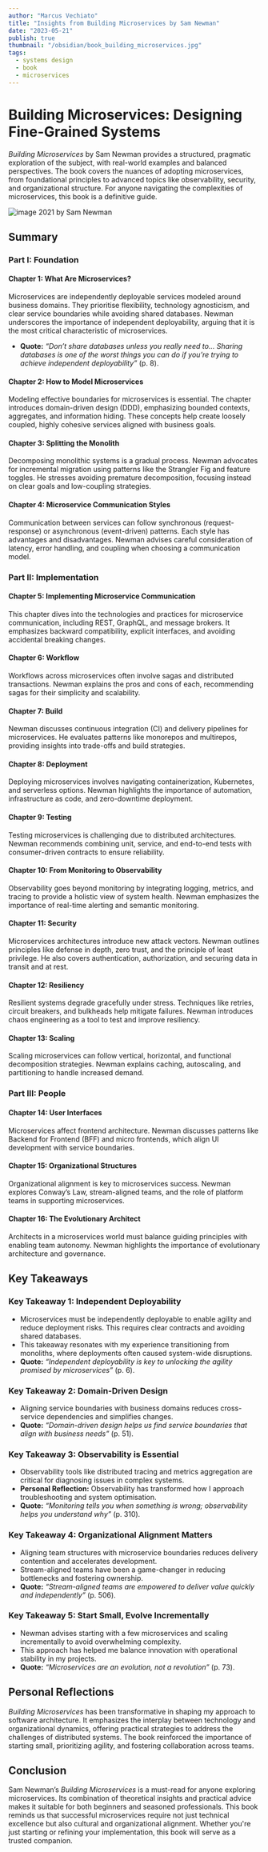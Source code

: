 ```yaml
---
author: "Marcus Vechiato"
title: "Insights from Building Microservices by Sam Newman"
date: "2023-05-21"
publish: true
thumbnail: "/obsidian/book_building_microservices.jpg"
tags: 
  - systems design
  - book
  - microservices
--- 
```


# **Building Microservices: Designing Fine-Grained Systems**

 _Building Microservices_ by Sam Newman provides a structured, pragmatic exploration of the subject, with real-world examples and balanced perspectives. The book covers the nuances of adopting microservices, from foundational principles to advanced topics like observability, security, and organizational structure. For anyone navigating the complexities of microservices, this book is a definitive guide.

![image](/obsidian/book_building_microservices.jpg)
2021 by Sam Newman 

## **Summary**

### **Part I: Foundation**

#### **Chapter 1: What Are Microservices?**

Microservices are independently deployable services modeled around business domains. They prioritise flexibility, technology agnosticism, and clear service boundaries while avoiding shared databases. Newman underscores the importance of independent deployability, arguing that it is the most critical characteristic of microservices.

- **Quote:** _“Don’t share databases unless you really need to... Sharing databases is one of the worst things you can do if you’re trying to achieve independent deployability”_ (p. 8).

#### **Chapter 2: How to Model Microservices**

Modeling effective boundaries for microservices is essential. The chapter introduces domain-driven design (DDD), emphasizing bounded contexts, aggregates, and information hiding. These concepts help create loosely coupled, highly cohesive services aligned with business goals.

#### **Chapter 3: Splitting the Monolith**

Decomposing monolithic systems is a gradual process. Newman advocates for incremental migration using patterns like the Strangler Fig and feature toggles. He stresses avoiding premature decomposition, focusing instead on clear goals and low-coupling strategies.

#### **Chapter 4: Microservice Communication Styles**

Communication between services can follow synchronous (request-response) or asynchronous (event-driven) patterns. Each style has advantages and disadvantages. Newman advises careful consideration of latency, error handling, and coupling when choosing a communication model.

### **Part II: Implementation**

#### **Chapter 5: Implementing Microservice Communication**

This chapter dives into the technologies and practices for microservice communication, including REST, GraphQL, and message brokers. It emphasizes backward compatibility, explicit interfaces, and avoiding accidental breaking changes.

#### **Chapter 6: Workflow**

Workflows across microservices often involve sagas and distributed transactions. Newman explains the pros and cons of each, recommending sagas for their simplicity and scalability.

#### **Chapter 7: Build**

Newman discusses continuous integration (CI) and delivery pipelines for microservices. He evaluates patterns like monorepos and multirepos, providing insights into trade-offs and build strategies.

#### **Chapter 8: Deployment**

Deploying microservices involves navigating containerization, Kubernetes, and serverless options. Newman highlights the importance of automation, infrastructure as code, and zero-downtime deployment.

#### **Chapter 9: Testing**

Testing microservices is challenging due to distributed architectures. Newman recommends combining unit, service, and end-to-end tests with consumer-driven contracts to ensure reliability.

#### **Chapter 10: From Monitoring to Observability**

Observability goes beyond monitoring by integrating logging, metrics, and tracing to provide a holistic view of system health. Newman emphasizes the importance of real-time alerting and semantic monitoring.

#### **Chapter 11: Security**

Microservices architectures introduce new attack vectors. Newman outlines principles like defense in depth, zero trust, and the principle of least privilege. He also covers authentication, authorization, and securing data in transit and at rest.

#### **Chapter 12: Resiliency**

Resilient systems degrade gracefully under stress. Techniques like retries, circuit breakers, and bulkheads help mitigate failures. Newman introduces chaos engineering as a tool to test and improve resiliency.

#### **Chapter 13: Scaling**

Scaling microservices can follow vertical, horizontal, and functional decomposition strategies. Newman explains caching, autoscaling, and partitioning to handle increased demand.

### **Part III: People**

#### **Chapter 14: User Interfaces**

Microservices affect frontend architecture. Newman discusses patterns like Backend for Frontend (BFF) and micro frontends, which align UI development with service boundaries.

#### **Chapter 15: Organizational Structures**

Organizational alignment is key to microservices success. Newman explores Conway’s Law, stream-aligned teams, and the role of platform teams in supporting microservices.

#### **Chapter 16: The Evolutionary Architect**

Architects in a microservices world must balance guiding principles with enabling team autonomy. Newman highlights the importance of evolutionary architecture and governance.

## **Key Takeaways**

### **Key Takeaway 1: Independent Deployability**

- Microservices must be independently deployable to enable agility and reduce deployment risks. This requires clear contracts and avoiding shared databases.
- This takeaway resonates with my experience transitioning from monoliths, where deployments often caused system-wide disruptions.
- **Quote:** _“Independent deployability is key to unlocking the agility promised by microservices”_ (p. 6).

### **Key Takeaway 2: Domain-Driven Design**

- Aligning service boundaries with business domains reduces cross-service dependencies and simplifies changes.
- **Quote:** _“Domain-driven design helps us find service boundaries that align with business needs”_ (p. 51).

### **Key Takeaway 3: Observability is Essential**

- Observability tools like distributed tracing and metrics aggregation are critical for diagnosing issues in complex systems.
- **Personal Reflection:** Observability has transformed how I approach troubleshooting and system optimisation.
- **Quote:** _“Monitoring tells you when something is wrong; observability helps you understand why”_ (p. 310).

### **Key Takeaway 4: Organizational Alignment Matters**

- Aligning team structures with microservice boundaries reduces delivery contention and accelerates development.
- Stream-aligned teams have been a game-changer in reducing bottlenecks and fostering ownership.
- **Quote:** _“Stream-aligned teams are empowered to deliver value quickly and independently”_ (p. 506).

### **Key Takeaway 5: Start Small, Evolve Incrementally**

- Newman advises starting with a few microservices and scaling incrementally to avoid overwhelming complexity.
- This approach has helped me balance innovation with operational stability in my projects.
- **Quote:** _“Microservices are an evolution, not a revolution”_ (p. 73).

## **Personal Reflections**

_Building Microservices_ has been transformative in shaping my approach to software architecture. It emphasizes the interplay between technology and organizational dynamics, offering practical strategies to address the challenges of distributed systems. The book reinforced the importance of starting small, prioritizing agility, and fostering collaboration across teams.

## **Conclusion**

Sam Newman’s _Building Microservices_ is a must-read for anyone exploring microservices. Its combination of theoretical insights and practical advice makes it suitable for both beginners and seasoned professionals. This book reminds us that successful microservices require not just technical excellence but also cultural and organizational alignment. Whether you're just starting or refining your implementation, this book will serve as a trusted companion.